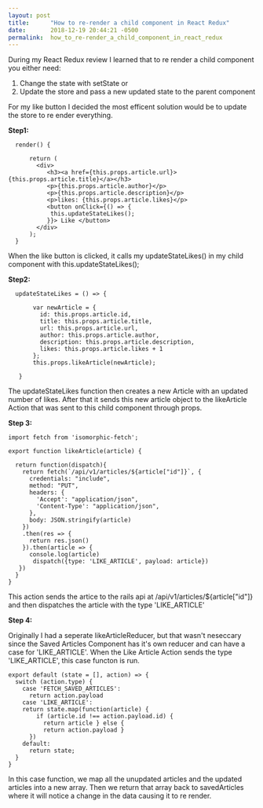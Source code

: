 ```yaml
---
layout: post
title:      "How to re-render a child component in React Redux"
date:       2018-12-19 20:44:21 -0500
permalink:  how_to_re-render_a_child_component_in_react_redux
---
```


During my React Redux review I learned that to re render a child component you either need: 

1. Change the state with setState or
2. Update the store and pass a new updated state to the parent component

For my like button I decided the most efficent solution would be to update the store to re ender everything.

**Step1:**

```
  render() {

      return (
        <div>
           <h3><a href={this.props.article.url}>{this.props.article.title}</a></h3>
           <p>{this.props.article.author}</p>
           <p>{this.props.article.description}</p>
           <p>likes: {this.props.article.likes}</p>
           <button onClick={() => {
            this.updateStateLikes();
           }}> Like </button>
        </div>
      );
  }
```

When the like button is clicked, it calls my updateStateLikes() in my child component with this.updateStateLikes();

**Step2:**

```
  updateStateLikes = () => {

       var newArticle = {
         id: this.props.article.id,
         title: this.props.article.title,
         url: this.props.article.url,
         author: this.props.article.author,
         description: this.props.article.description,
         likes: this.props.article.likes + 1
       };
       this.props.likeArticle(newArticle);

   }
```

The updateStateLikes function then creates a new Article with an updated number of likes.  After that it sends this new article object to the likeArticle Action that was sent to this child component through props.

**Step 3:**

```
import fetch from 'isomorphic-fetch';

export function likeArticle(article) {

  return function(dispatch){
    return fetch(`/api/v1/articles/${article["id"]}`, {
      credentials: "include",
      method: "PUT",
      headers: {
        'Accept': "application/json",
        'Content-Type': "application/json",
      },
      body: JSON.stringify(article)
    })
    .then(res => {
      return res.json()
    }).then(article => {
      console.log(article)
       dispatch({type: 'LIKE_ARTICLE', payload: article})
   })
  }
}
```

This action sends the artice to the rails api at /api/v1/articles/${article["id"]} and then dispatches the article with the type 'LIKE_ARTICLE'

**Step 4:**

Originally I had a seperate likeArticleReducer, but that wasn't neseccary since the Saved Articles Component has it's own reducer and can have a case for 'LIKE_ARTICLE'.  When the Like Article Action sends the type 'LIKE_ARTICLE', this case functon is run. 

```
export default (state = [], action) => {
  switch (action.type) {
    case 'FETCH_SAVED_ARTICLES':
      return action.payload
    case 'LIKE_ARTICLE':
    return state.map(function(article) {
        if (article.id !== action.payload.id) {
          return article } else {
          return action.payload }
      })
    default:
      return state;
  }
}
```

In this case function, we map all the unupdated articles and the updated articles into a new array.  Then we return that array back to savedArticles where it will notice a change in the data causing it to re render.  




